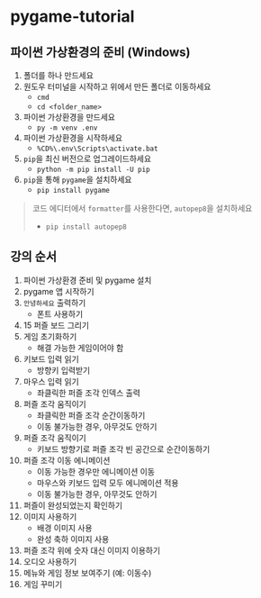 # pygame-tutorial

## 파이썬 가상환경의 준비 (Windows)

1. 폴더를 하나 만드세요
2. 원도우 터미널을 시작하고 위에서 만든 폴더로 이동하세요
   - `cmd`
   - `cd <folder_name>`
3. 파이썬 가상환경을 만드세요
   - `py -m venv .env`
4. 파이썬 가상환경을 시작하세요
   - `%CD%\.env\Scripts\activate.bat`
5. `pip`을 최신 버전으로 업그레이드하세요
   - `python -m pip install -U pip`
6. `pip`을 통해 `pygame`을 설치하세요
   - `pip install pygame`

> 코드 에디터에서 `formatter`를 사용한다면, `autopep8`을 설치하세요
>
> - `pip install autopep8`

## 강의 순서

1. 파이썬 가상환경 준비 및 pygame 설치
2. pygame 앱 시작하기
3. `안녕하세요` 출력하기
   - 폰트 사용하기
4. 15 퍼즐 보드 그리기
5. 게임 초기화하기
   - 해결 가능한 게임이어야 함
6. 키보드 입력 읽기
   - 방향키 입력받기
7. 마우스 입력 읽기
   - 좌클릭한 퍼즐 조각 인덱스 출력
8. 퍼즐 조각 움직이기
   - 좌클릭한 퍼즐 조각 순간이동하기
   - 이동 불가능한 경우, 아무것도 안하기
9. 퍼즐 조각 움직이기
   - 키보드 방향기로 퍼즐 조각 빈 공간으로 순간이동하기
10. 퍼즐 조각 이동 에니메이션
    - 이동 가능한 경우만 에니메이션 이동
    - 마우스와 키보드 입력 모두 에니메이션 적용
    - 이동 불가능한 경우, 아무것도 안하기
11. 퍼즐이 완성되었는지 확인하기
12. 이미지 사용하기
    - 배경 이미지 사용
    - 완성 축하 이미지 사용
13. 퍼즐 조각 위에 숫자 대신 이미지 이용하기
14. 오디오 사용하기
15. 메뉴와 게임 정보 보여주기 (예: 이동수)
16. 게임 꾸미기
